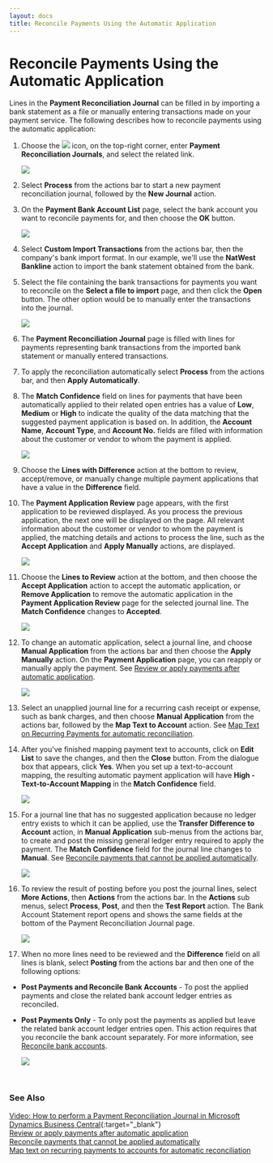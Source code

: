 ```yaml
---
layout: docs
title: Reconcile Payments Using the Automatic Application 
---
```


# Reconcile Payments Using the Automatic Application 
Lines in the **Payment Reconciliation Journal** can be filled in by importing a bank statement as a file or manually entering transactions made on your payment service. The following describes how to reconcile payments using the automatic application:
1. Choose the ![](media/search_icon.png) icon, on the top-right corner, enter **Payment Reconciliation Journals**, and select the related link.

   ![](media/garagehive-payment-reconciliation1.gif)

2. Select **Process** from the actions bar to start a new payment reconciliation journal, followed by the **New Journal** action.
3. On the **Payment Bank Account List** page, select the bank account you want to reconcile payments for, and then choose the **OK** button.

   ![](media/garagehive-payment-reconciliation2.gif)

4. Select **Custom Import Transactions** from the actions bar, then the company's bank import format. In our example, we'll use the **NatWest Bankline** action to import the bank statement obtained from the bank.
5. Select the file containing the bank transactions for payments you want to reconcile on the **Select a file to import** page, and then click the **Open** button. The other option would be to manually enter the transactions into the journal.

   ![](media/garagehive-payment-reconciliation3.gif)

6. The **Payment Reconciliation Journal** page is filled with lines for payments representing bank transactions from the imported bank statement or manually entered transactions.
7. To apply the reconciliation automatically select **Process** from the actions bar, and then **Apply Automatically**.
8. The **Match Confidence** field on lines for payments that have been automatically applied to their related open entries has a value of **Low**, **Medium** or **High** to indicate the quality of the data matching that the suggested payment application is based on. In addition, the **Account Name**, **Account Type**, and **Account No.** fields are filled with information about the customer or vendor to whom the payment is applied.

   ![](media/garagehive-payment-reconciliation4.gif)

9. Choose the **Lines with Difference** action at the bottom to review, accept/remove, or manually change multiple payment applications that have a value in the **Difference** field.
10. The **Payment Application Review** page appears, with the first application to be reviewed displayed. As you process the previous application, the next one will be displayed on the page. All relevant information about the customer or vendor to whom the payment is applied, the matching details and actions to process the line, such as the **Accept Application** and **Apply Manually** actions, are displayed.

    ![](media/garagehive-payment-reconciliation5.gif)

11. Choose the **Lines to Review** action at the bottom, and then choose the **Accept Application** action to accept the automatic application, or **Remove Application** to remove the automatic application in the **Payment Application Review** page for the selected journal line. The **Match Confidence** changes to **Accepted**.

    ![](media/garagehive-payment-reconciliation6.gif)

12. To change an automatic application, select a journal line, and choose **Manual Application** from the actions bar and then choose the **Apply Manually** action. On the **Payment Application** page, you can reapply or manually apply the payment. See [Review or apply payments after automatic application](garagehive-review-or-apply-payments-after-automatic-application.html).

    ![](media/garagehive-payment-reconciliation7.gif)

14. Select an unapplied journal line for a recurring cash receipt or expense, such as bank charges, and then choose **Manual Application** from the actions bar, followed by the **Map Text to Account** action. See [Map Text on Recurring Payments for automatic reconciliation](docs\garagehive-map-text-on-recurring-payments-to-accounts-for-automatic-reconciliation.html).
15. After you've finished mapping payment text to accounts, click on **Edit List** to save the changes, and then the **Close** button. From the dialogue box that appears, click **Yes**. When you set up a text-to-account mapping, the resulting automatic payment application will have **High - Text-to-Account Mapping** in the **Match Confidence** field.

    ![](media/garagehive-payment-reconciliation8.gif)

16. For a journal line that has no suggested application because no ledger entry exists to which it can be applied, use the **Transfer Difference to Account** action, in **Manual Application** sub-menus from the actions bar, to create and post the missing general ledger entry required to apply the payment. The **Match Confidence** field for the journal line changes to **Manual**. See [Reconcile payments that cannot be applied automatically](garagehive-reconcile-payments-that-cannot-be-applied-automatically.html).

    ![](media/garagehive-payment-reconciliation9.gif)

17. To review the result of posting before you post the journal lines, select **More Actions**, then **Actions** from the actions bar. In the **Actions** sub menus, select **Process**, **Post**, and then the **Test Report** action. The Bank Account Statement report opens and shows the same fields at the bottom of the Payment Reconciliation Journal page.

    ![](media/garagehive-payment-reconciliation9.gif)

18. When no more lines need to be reviewed and the **Difference** field on all lines is blank, select **Posting** from the actions bar and then one of the following options:
- **Post Payments and Reconcile Bank Accounts** - To post the applied payments and close the related bank account ledger entries as reconciled.
- **Post Payments Only** - To only post the payments as applied but leave the related bank account ledger entries open. This action requires that you reconcile the bank account separately. For more information, see [Reconcile bank accounts](garagehive-reconcile-bank-accounts.html).

    ![](media/garagehive-payment-reconciliation11.gif)

<br>

### **See Also**

[Video: How to perform a Payment Reconciliation Journal in Microsoft Dynamics Business Central](https://www.youtube.com/watch?v=WiAnm_VUQVQ){:target="_blank"} \
[Review or apply payments after automatic application](garagehive-review-or-apply-payments-after-automatic-application.html) \
[Reconcile payments that cannot be applied automatically](garagehive-reconcile-payments-that-cannot-be-applied-automatically.html) \
[Map text on recurring payments to accounts for automatic reconciliation](garagehive-map-text-on-recurring-payments-to-accounts-for-automatic-reconciliation.html) 